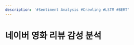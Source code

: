 ```yaml
---
description: '#Sentiment Analysis #Crawling #LSTM #BERT'
---
```


# 네이버 영화 리뷰 감성 분석

<figure><img src="../../../.gitbook/assets/네이버 영화 리뷰 감성 분석_페이지_01.jpg" alt=""><figcaption></figcaption></figure>

<figure><img src="../../../.gitbook/assets/네이버 영화 리뷰 감성 분석_페이지_02.jpg" alt=""><figcaption></figcaption></figure>

<figure><img src="../../../.gitbook/assets/네이버 영화 리뷰 감성 분석_페이지_03.jpg" alt=""><figcaption></figcaption></figure>

<figure><img src="../../../.gitbook/assets/네이버 영화 리뷰 감성 분석_페이지_04.jpg" alt=""><figcaption></figcaption></figure>

<figure><img src="../../../.gitbook/assets/네이버 영화 리뷰 감성 분석_페이지_05.jpg" alt=""><figcaption></figcaption></figure>

<figure><img src="../../../.gitbook/assets/네이버 영화 리뷰 감성 분석_페이지_06.jpg" alt=""><figcaption></figcaption></figure>

<figure><img src="../../../.gitbook/assets/네이버 영화 리뷰 감성 분석_페이지_07 (1).jpg" alt=""><figcaption></figcaption></figure>

<figure><img src="../../../.gitbook/assets/네이버 영화 리뷰 감성 분석_페이지_08.jpg" alt=""><figcaption></figcaption></figure>

<figure><img src="../../../.gitbook/assets/네이버 영화 리뷰 감성 분석_페이지_09.jpg" alt=""><figcaption></figcaption></figure>

<figure><img src="../../../.gitbook/assets/네이버 영화 리뷰 감성 분석_페이지_10.jpg" alt=""><figcaption></figcaption></figure>

<figure><img src="../../../.gitbook/assets/네이버 영화 리뷰 감성 분석_페이지_11.jpg" alt=""><figcaption></figcaption></figure>

<figure><img src="../../../.gitbook/assets/네이버 영화 리뷰 감성 분석_페이지_12.jpg" alt=""><figcaption></figcaption></figure>

<figure><img src="../../../.gitbook/assets/네이버 영화 리뷰 감성 분석_페이지_13.jpg" alt=""><figcaption></figcaption></figure>

<figure><img src="../../../.gitbook/assets/네이버 영화 리뷰 감성 분석_페이지_14.jpg" alt=""><figcaption></figcaption></figure>

<figure><img src="../../../.gitbook/assets/네이버 영화 리뷰 감성 분석_페이지_15.jpg" alt=""><figcaption></figcaption></figure>

<figure><img src="../../../.gitbook/assets/네이버 영화 리뷰 감성 분석_페이지_16.jpg" alt=""><figcaption></figcaption></figure>

<figure><img src="../../../.gitbook/assets/네이버 영화 리뷰 감성 분석_페이지_17.jpg" alt=""><figcaption></figcaption></figure>

<figure><img src="../../../.gitbook/assets/네이버 영화 리뷰 감성 분석_페이지_18.jpg" alt=""><figcaption></figcaption></figure>

<figure><img src="../../../.gitbook/assets/네이버 영화 리뷰 감성 분석_페이지_19.jpg" alt=""><figcaption></figcaption></figure>

<figure><img src="../../../.gitbook/assets/네이버 영화 리뷰 감성 분석_페이지_20.jpg" alt=""><figcaption></figcaption></figure>

<figure><img src="../../../.gitbook/assets/네이버 영화 리뷰 감성 분석_페이지_21 (1).jpg" alt=""><figcaption></figcaption></figure>

<figure><img src="../../../.gitbook/assets/네이버 영화 리뷰 감성 분석_페이지_22.jpg" alt=""><figcaption></figcaption></figure>

<figure><img src="../../../.gitbook/assets/네이버 영화 리뷰 감성 분석_페이지_23.jpg" alt=""><figcaption></figcaption></figure>
